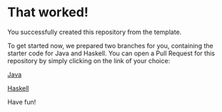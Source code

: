 # That worked!

You successfully created this repository from the template.

To get started now, we prepared two branches for you, containing the starter code for Java and Haskell.
You can open a Pull Request for this repository by simply clicking on the link of your choice:

[Java](https://github.com/vongaisberg/compdesign/compare/main...starter/java)

[Haskell](https://github.com/vongaisberg/compdesign/compare/main...starter/haskell)

Have fun!
